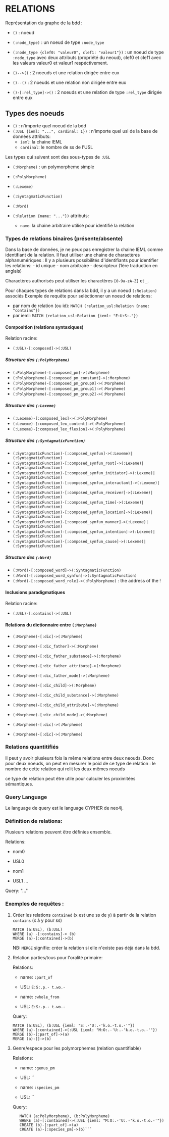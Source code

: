 # RELATIONS

Représentation du graphe de la bdd :
 - `()` : noeud
 - `(:node_type)` : un noeud de type `:node_type`
 - `(:node_type {clef0: "valeur0", clef1: "valeur1"})` : un noeud de type `:node_type` avec deux attributs (propriété du neoud), clef0 et clef1 avec les valeurs valeur0 et valeur1 respéctivement.

 - `()-->()` : 2 noeuds et une relation dirigée entre eux
 - `()--()` : 2 noeuds et une relation non dirigée entre eux
 - `()-[:rel_type]->()` : 2 noeuds et une relation de type `:rel_type` dirigée entre eux



## Types des noeuds


 - `()` : n'importe quel noeud de la bdd
 - `(:USL {ieml: "...", cardinal: 1})` : n'importe quel usl de la base de données
    attributs:
     - `ieml`: la chaine IEML
     - `cardinal`: le nombre de ss de l'USL
     
Les types qui suivent sont des sous-types de `:USL` 
 - `(:Morpheme)` : un polymorpheme simple
 - `(:PolyMorpheme)`
 - `(:Lexeme)`
 - `(:SyntagmaticFunction)`
 - `(:Word)`

- `(:Relation {name: "..."})` 
    attributs:
     - `name`: la chaine arbitraire utilisé pour identifié la relation


### Types de relations binaires (présente/absente)


Dans la base de données, je ne peux pas enregistrer la chaine IEML comme identifiant de la relation.
Il faut utiliser une chaine de charactères alphanumériques : 
Il y a plusieurs possibilités d'identifiants pour identifier les relations:
    - id unique
    - nom arbitraire 
    - descripteur (1ère traduction en anglais)

Charactères authorisés peut utiliser les charactères `[0-9a-zA-Z]` et `_`.

Pour chaques types de relations dans la bdd, il y a un noeud `(:Relation)` associés
Exemple de requête pour seléctionner un noeud de relations:
 - par nom de relation (ou id): `MATCH (relation_usl:Relation {name: "contains"})`
 - par ieml: `MATCH (relation_usl:Relation {ieml: "E:U:S:."})`



#### Composition (relations syntaxiques)
Relation racine:

- `(:USL)-[:composed]->(:USL)`

##### Structure des `(:PolyMorpheme)`
- `(:PolyMorpheme)-[:composed_pm]->(:Morpheme)`
- `(:PolyMorpheme)-[:composed_pm_constant]->(:Morpheme)`
- `(:PolyMorpheme)-[:composed_pm_group0]->(:Morpheme)`
- `(:PolyMorpheme)-[:composed_pm_group1]->(:Morpheme)`
- `(:PolyMorpheme)-[:composed_pm_group2]->(:Morpheme)`

##### Structure des `(:Lexeme)`
- `(:Lexeme)-[:composed_lex]->(:PolyMorpheme)`
- `(:Lexeme)-[:composed_lex_content]->(:PolyMorpheme)`
- `(:Lexeme)-[:composed_lex_flexion]->(:PolyMorpheme)`

##### Structure des `(:SyntagmaticFunction)`
- `(:SyntagmaticFunction)-[:composed_synfun]->(:Lexeme)|(:SyntagmaticFunction)`
- `(:SyntagmaticFunction)-[:composed_synfun_root]->(:Lexeme)|(:SyntagmaticFunction)`
- `(:SyntagmaticFunction)-[:composed_synfun_initiator]->(:Lexeme)|(:SyntagmaticFunction)`
- `(:SyntagmaticFunction)-[:composed_synfun_interactant]->(:Lexeme)|(:SyntagmaticFunction)`
- `(:SyntagmaticFunction)-[:composed_synfun_receiver]->(:Lexeme)|(:SyntagmaticFunction)`
- `(:SyntagmaticFunction)-[:composed_synfun_time]->(:Lexeme)|(:SyntagmaticFunction)`
- `(:SyntagmaticFunction)-[:composed_synfun_location]->(:Lexeme)|(:SyntagmaticFunction)`
- `(:SyntagmaticFunction)-[:composed_synfun_manner]->(:Lexeme)|(:SyntagmaticFunction)`
- `(:SyntagmaticFunction)-[:composed_synfun_intention]->(:Lexeme)|(:SyntagmaticFunction)`
- `(:SyntagmaticFunction)-[:composed_synfun_cause]->(:Lexeme)|(:SyntagmaticFunction)`

##### Structure des `(:Word)`
- `(:Word)-[:composed_word]->(:SyntagmaticFunction)`
- `(:Word)-[:composed_word_synfun]->(:SyntagmaticFunction)`
- `(:Word)-[:composed_word_role]->(:PolyMorpheme)` : the address of the !



#### Inclusions paradigmatiques

Relation racine:

 - `(:USL)-[:contains]->(:USL)`
 
 
#### Relations du dictionnaire entre `(:Morpheme)`

- `(:Morpheme)-[:dic]->(:Morpheme)`
- `(:Morpheme)-[:dic_father]->(:Morpheme)`
- `(:Morpheme)-[:dic_father_substance]->(:Morpheme)`
- `(:Morpheme)-[:dic_father_attribute]->(:Morpheme)`
- `(:Morpheme)-[:dic_father_mode]->(:Morpheme)`
- `(:Morpheme)-[:dic_child]->(:Morpheme)`
- `(:Morpheme)-[:dic_child_substance]->(:Morpheme)`
- `(:Morpheme)-[:dic_child_attribute]->(:Morpheme)`
- `(:Morpheme)-[:dic_child_mode]->(:Morpheme)`

- `(:Morpheme)-[:dic]->(:Morpheme)`
- `(:Morpheme)-[:dic]->(:Morpheme)`



### Relations quantitifiés
Il peut y avoir plusieurs fois la même relations entre deux neouds.
Donc pour deux noeuds, on peut en mesurer le poid de ce type de relation : le nombre de cette relation qui relit les deux mêmes noeuds

ce type de relation peut être utile pour calculer les proximitées sémantiques.


### Query Language

Le language de query est le language CYPHER de neo4j.


### Définition de relations:
Plusieurs relations peuvent être définies ensemble.

 Relations:
  - nom0
  - USL0
  
  - nom1
  - USL1 
  ...
  
  Query: "..." 



### Exemples de requêtes :

 1) Créer les relations `contained` (x est une ss de y) à partir de la relation `contains` (x à y pour ss)
 
    ```
    MATCH (a:USL), (b:USL)
    WHERE (a) -[:contains]-> (b)
    MERGE (a)-[:contained]->(b)  
      ```

    NB: `MERGE` signifie: créer la relation si elle n'existe pas déjà dans la bdd.
 2) Relation parties/tous pour l'oralité primaire:
    
    Relations:
     - name: `:part_of`
     - USL: `E:S:.p.- t.wo.-`
     
     - name: `:whole_from`
     - USL: `E:S:.p.- t.wo.-`
     
    Query:
    ```
    MATCH (a:USL), (b:USL {ieml: "S:.-'U:.-'k.o.-t.o.-'"})
    WHERE (a)-[:contained]->(:USL {ieml: "M:O:.-'U:.-'k.o.-t.o.-'"})
    MERGE (b)-[:part_of]->(a)
    MERGE (a)-[]->(b)
    ```
 3) Genre/espece pour les polymorphemes (relation quantifiable)
 
    Relations:
     - name: `:genus_pm`
     - USL: ``
     
     - name: `:species_pm`
     - USL: ``
     
     Query:
     ```
        MATCH (a:PolyMorpheme), (b:PolyMorpheme)
        WHERE (a)-[:contained]->(:USL {ieml: "M:O:.-'U:.-'k.o.-t.o.-'"})
        CREATE (b)-[:part_of]->(a)
        CREATE (a)-[:species_pm]->(b)```
